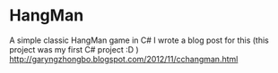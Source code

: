 HangMan
=======

A simple classic HangMan game in C#
I wrote a blog post for this (this project was my first C# project :D )
http://garyngzhongbo.blogspot.com/2012/11/cchangman.html
